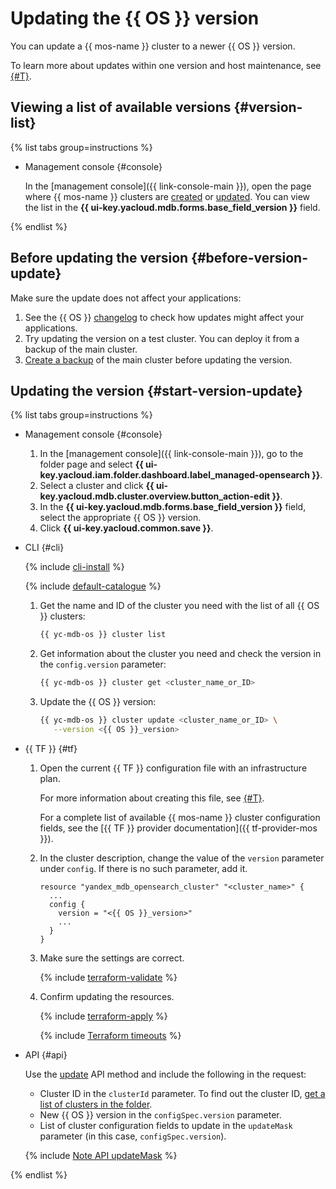 # Updating the {{ OS }} version

You can update a {{ mos-name }} cluster to a newer {{ OS }} version.

To learn more about updates within one version and host maintenance, see [{#T}](../concepts/maintenance.md).

## Viewing a list of available versions {#version-list}

{% list tabs group=instructions %}

- Management console {#console}

   In the [management console]({{ link-console-main }}), open the page where {{ mos-name }} clusters are [created](cluster-create.md) or [updated](update.md). You can view the list in the **{{ ui-key.yacloud.mdb.forms.base_field_version }}** field.

{% endlist %}

## Before updating the version {#before-version-update}

Make sure the update does not affect your applications:

1. See the {{ OS }} [changelog](https://opensearch.org/docs/latest/version-history/) to check how updates might affect your applications.
1. Try updating the version on a test cluster. You can deploy it from a backup of the main cluster.
1. [Create a backup](cluster-backups.md) of the main cluster before updating the version.

## Updating the version {#start-version-update}

{% list tabs group=instructions %}

- Management console {#console}

   1. In the [management console]({{ link-console-main }}), go to the folder page and select **{{ ui-key.yacloud.iam.folder.dashboard.label_managed-opensearch }}**.
   1. Select a cluster and click **{{ ui-key.yacloud.mdb.cluster.overview.button_action-edit }}**.
   1. In the **{{ ui-key.yacloud.mdb.forms.base_field_version }}** field, select the appropriate {{ OS }} version.
   1. Click **{{ ui-key.yacloud.common.save }}**.

- CLI {#cli}

   {% include [cli-install](../../_includes/cli-install.md) %}

   {% include [default-catalogue](../../_includes/default-catalogue.md) %}

   1. Get the name and ID of the cluster you need with the list of all {{ OS }} clusters:

      ```bash
      {{ yc-mdb-os }} cluster list
      ```

   1. Get information about the cluster you need and check the version in the `config.version` parameter:

      ```bash
      {{ yc-mdb-os }} cluster get <cluster_name_or_ID>
      ```

   1. Update the {{ OS }} version:

      ```bash
      {{ yc-mdb-os }} cluster update <cluster_name_or_ID> \
         --version <{{ OS }}_version>
      ```

- {{ TF }} {#tf}

   1. Open the current {{ TF }} configuration file with an infrastructure plan.

      For more information about creating this file, see [{#T}](cluster-create.md).

      For a complete list of available {{ mos-name }} cluster configuration fields, see the [{{ TF }} provider documentation]({{ tf-provider-mos }}).

   1. In the cluster description, change the value of the `version` parameter under `config`. If there is no such parameter, add it.

      ```hcl
      resource "yandex_mdb_opensearch_cluster" "<cluster_name>" {
        ...
        config {
          version = "<{{ OS }}_version>"
          ...
        }
      }
      ```

   1. Make sure the settings are correct.

      {% include [terraform-validate](../../_includes/mdb/terraform/validate.md) %}

   1. Confirm updating the resources.

      {% include [terraform-apply](../../_includes/mdb/terraform/apply.md) %}

      {% include [Terraform timeouts](../../_includes/mdb/mos/terraform/timeouts.md) %}

- API {#api}

   Use the [update](../api-ref/Cluster/update.md) API method and include the following in the request:

   * Cluster ID in the `clusterId` parameter. To find out the cluster ID, [get a list of clusters in the folder](cluster-list.md#list-clusters).
   * New {{ OS }} version in the `configSpec.version` parameter.
   * List of cluster configuration fields to update in the `updateMask` parameter (in this case, `configSpec.version`).

   {% include [Note API updateMask](../../_includes/note-api-updatemask.md) %}

{% endlist %}
